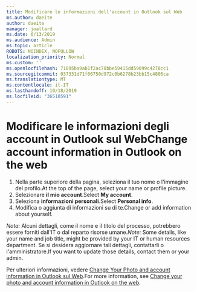 ```yaml
---
title: Modificare le informazioni dell'account in Outlook sul Web
ms.author: daeite
author: daeite
manager: joallard
ms.date: 6/13/2019
ms.audience: Admin
ms.topic: article
ROBOTS: NOINDEX, NOFOLLOW
localization_priority: Normal
ms.custom: ''
ms.openlocfilehash: 71895ba9ab1f2ac78bbe59415dd59099c4270cc1
ms.sourcegitcommit: 037331d71f06750d972c0b6278b23bb15c4806ca
ms.translationtype: MT
ms.contentlocale: it-IT
ms.lasthandoff: 10/18/2019
ms.locfileid: "36510591"
---
```

# <a name="change-account-information-in-outlook-on-the-web"></a><span data-ttu-id="7622f-102">Modificare le informazioni degli account in Outlook sul Web</span><span class="sxs-lookup"><span data-stu-id="7622f-102">Change account information in Outlook on the web</span></span>

1. <span data-ttu-id="7622f-103">Nella parte superiore della pagina, seleziona il tuo nome o l'immagine del profilo.</span><span class="sxs-lookup"><span data-stu-id="7622f-103">At the top of the page, select your name or profile picture.</span></span>
1. <span data-ttu-id="7622f-104">Selezionare **il mio account**.</span><span class="sxs-lookup"><span data-stu-id="7622f-104">Select **My account**.</span></span>
1. <span data-ttu-id="7622f-105">Seleziona **informazioni personali**.</span><span class="sxs-lookup"><span data-stu-id="7622f-105">Select **Personal info**.</span></span>
1. <span data-ttu-id="7622f-106">Modifica o aggiunta di informazioni su di te.</span><span class="sxs-lookup"><span data-stu-id="7622f-106">Change or add information about yourself.</span></span>

<span data-ttu-id="7622f-107">*Nota:* Alcuni dettagli, come il nome e il titolo del processo, potrebbero essere forniti dall'IT o dal reparto risorse umane.</span><span class="sxs-lookup"><span data-stu-id="7622f-107">*Note:* Some details, like your name and job title, might be provided by your IT or human resources department.</span></span> <span data-ttu-id="7622f-108">Se si desidera aggiornare tali dettagli, contattarli o l'amministratore.</span><span class="sxs-lookup"><span data-stu-id="7622f-108">If you want to update those details, contact them or your admin.</span></span>

<span data-ttu-id="7622f-109">Per ulteriori informazioni, vedere [Change Your Photo and account information in Outlook sul Web](https://support.office.com/article/b2dbb289-851d-4bed-93c3-3e136f5659ec).</span><span class="sxs-lookup"><span data-stu-id="7622f-109">For more information, see [Change your photo and account information in Outlook on the web](https://support.office.com/article/b2dbb289-851d-4bed-93c3-3e136f5659ec).</span></span>